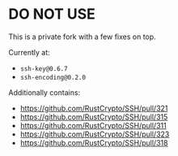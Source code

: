 # DO NOT USE

This is a private fork with a few fixes on top.

Currently at:

* `ssh-key@0.6.7`
* `ssh-encoding@0.2.0`

Additionally contains:

* https://github.com/RustCrypto/SSH/pull/321
* https://github.com/RustCrypto/SSH/pull/315
* https://github.com/RustCrypto/SSH/pull/311
* https://github.com/RustCrypto/SSH/pull/323
* https://github.com/RustCrypto/SSH/pull/318
